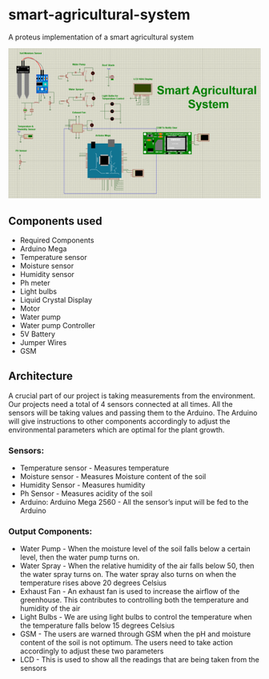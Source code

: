 # smart-agricultural-system
A proteus implementation of a smart agricultural system

![Capture](https://github.com/Propo41/smart-agricultural-system/blob/main/Capture.PNG)

## Components used

- Required Components
- Arduino Mega
- Temperature sensor
- Moisture sensor 
- Humidity sensor
- Ph meter
- Light bulbs
- Liquid Crystal Display
- Motor
- Water pump
- Water pump Controller
- 5V Battery
- Jumper Wires
- GSM


## Architecture

A crucial part of our project is taking measurements from the environment. Our projects need a total of 4 sensors connected at all times. All the sensors will be taking values and passing them to the Arduino. The Arduino will give instructions to other components accordingly to adjust the environmental parameters which are optimal for the plant growth. 

### Sensors:
- Temperature sensor - Measures temperature
- Moisture sensor - Measures Moisture content of the soil
- Humidity Sensor - Measures humidity 
- Ph Sensor - Measures acidity of the soil
- Arduino: Arduino Mega 2560 - All the sensor’s input will be fed to the Arduino


### Output Components: 
- Water Pump - When the moisture level of the soil falls below a certain level, then the water pump turns on.
- Water Spray - When the relative humidity of the air falls below 50, then the water spray turns on. The water spray also turns on when the temperature rises above 20 degrees Celsius
- Exhaust Fan -  An exhaust fan is used to increase the airflow of the greenhouse. This contributes to controlling both the temperature and humidity of the air
- Light Bulbs -  We are using light bulbs to control the temperature when the temperature falls below 15 degrees Celsius
- GSM - The users are warned through GSM when the pH and moisture content of the soil is not optimum. The users need to take action accordingly to adjust these two parameters
- LCD - This is used to show all the readings that are being taken from the sensors
